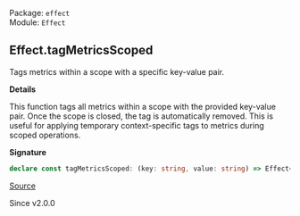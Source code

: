 Package: `effect`<br />
Module: `Effect`<br />

## Effect.tagMetricsScoped

Tags metrics within a scope with a specific key-value pair.

**Details**

This function tags all metrics within a scope with the provided key-value
pair. Once the scope is closed, the tag is automatically removed. This is
useful for applying temporary context-specific tags to metrics during scoped
operations.

**Signature**

```ts
declare const tagMetricsScoped: (key: string, value: string) => Effect<void, never, Scope.Scope>
```

[Source](https://github.com/Effect-TS/effect/tree/main/packages/effect/src/Effect.ts#L11687)

Since v2.0.0